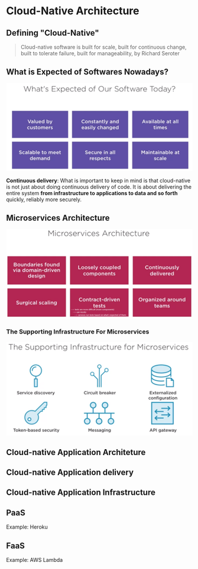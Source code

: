 # Cloud-Native Architecture

## Defining "Cloud-Native"
> Cloud-native software is built for scale, built for continuous change, built to tolerate failure, built for manageability, by Richard Seroter

## What is Expected of Softwares Nowadays?
![what-expected-of-software-today](resources/what-expected-of-software-today.png)

**Continuous delivery**: What is important to keep in mind is that cloud-native is not just about doing continuous delivery of code. It is about delivering the entire system **from infrastructure to applications to data and so forth** quickly, reliably more securely.


## Microservices Architecture
![micro-arch](resources/micro-arch.png)

### The Supporting Infrastructure For Microservices
![infrastructure-for-microservices](resources/infrastructure-for-microservices.png)

## Cloud-native Application Architeture

## Cloud-native Application delivery

## Cloud-native Application Infrastructure


## PaaS
Example: Heroku
## FaaS
Example: AWS Lambda
